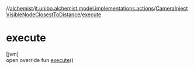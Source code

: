 //[alchemist](../../../index.md)/[it.unibo.alchemist.model.implementations.actions](../index.md)/[CameraInjectVisibleNodeClosestToDistance](index.md)/[execute](execute.md)

# execute

[jvm]\
open override fun [execute](execute.md)()
